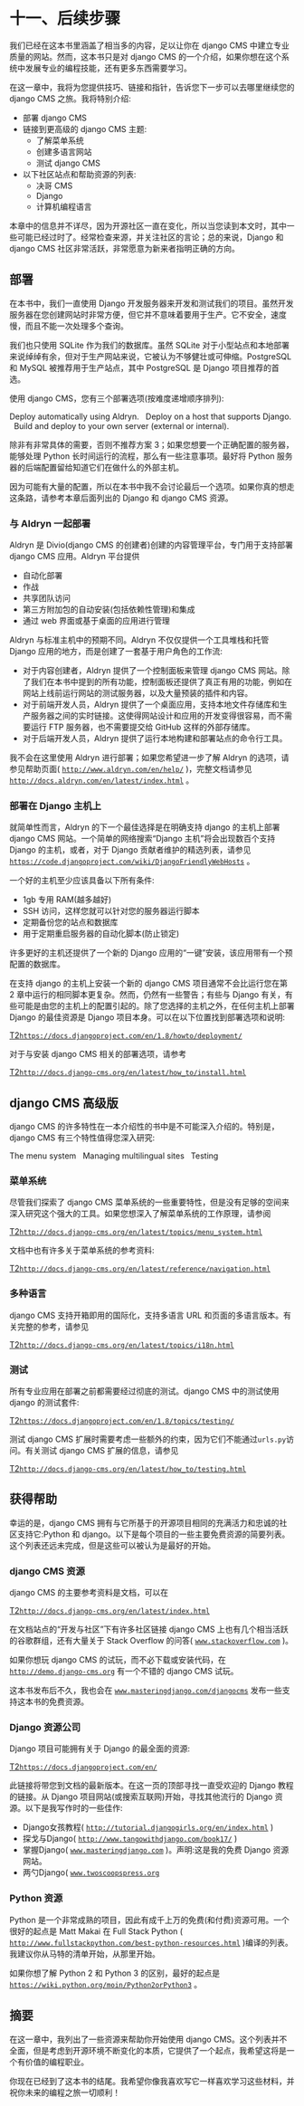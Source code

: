 # 十一、后续步骤

我们已经在这本书里涵盖了相当多的内容，足以让你在 django CMS 中建立专业质量的网站。然而，这本书只是对 django CMS 的一个介绍，如果你想在这个系统中发展专业的编程技能，还有更多东西需要学习。

在这一章中，我将为您提供技巧、链接和指针，告诉您下一步可以去哪里继续您的 django CMS 之旅。我将特别介绍:

*   部署 django CMS
*   链接到更高级的 django CMS 主题:
    *   了解菜单系统
    *   创建多语言网站
    *   测试 django CMS
*   以下社区站点和帮助资源的列表:
    *   决哥 CMS
    *   Django
    *   计算机编程语言

本章中的信息并不详尽，因为开源社区一直在变化，所以当您读到本文时，其中一些可能已经过时了。经常检查来源，并关注社区的言论；总的来说，Django 和 django CMS 社区非常活跃，非常愿意为新来者指明正确的方向。

## 部署

在本书中，我们一直使用 Django 开发服务器来开发和测试我们的项目。虽然开发服务器在您创建网站时非常方便，但它并不意味着要用于生产。它不安全，速度慢，而且不能一次处理多个查询。

我们也只使用 SQLite 作为我们的数据库。虽然 SQLite 对于小型站点和本地部署来说绰绰有余，但对于生产网站来说，它被认为不够健壮或可伸缩。PostgreSQL 和 MySQL 被推荐用于生产站点，其中 PostgreSQL 是 Django 项目推荐的首选。

使用 django CMS，您有三个部署选项(按难度递增顺序排列):

Deploy automatically using Aldryn.   Deploy on a host that supports Django.   Build and deploy to your own server (external or internal).  

除非有非常具体的需要，否则不推荐方案 3；如果您想要一个正确配置的服务器，能够处理 Python 长时间运行的流程，那么有一些注意事项。最好将 Python 服务器的后端配置留给知道它们在做什么的外部主机。

因为可能有大量的配置，所以在本书中我不会讨论最后一个选项。如果你真的想走这条路，请参考本章后面列出的 Django 和 django CMS 资源。

### 与 Aldryn 一起部署

Aldryn 是 Divio(django CMS 的创建者)创建的内容管理平台，专门用于支持部署 django CMS 应用。Aldryn 平台提供

*   自动化部署
*   作战
*   共享团队访问
*   第三方附加包的自动安装(包括依赖性管理)和集成
*   通过 web 界面或基于桌面的应用进行管理

Aldryn 与标准主机中的预期不同。Aldryn 不仅仅提供一个工具堆栈和托管 Django 应用的地方，而是创建了一套基于用户角色的工作流:

*   对于内容创建者，Aldryn 提供了一个控制面板来管理 django CMS 网站。除了我们在本书中提到的所有功能，控制面板还提供了真正有用的功能，例如在网站上线前运行网站的测试服务器，以及大量预装的插件和内容。
*   对于前端开发人员，Aldryn 提供了一个桌面应用，支持本地文件存储库和生产服务器之间的实时链接。这使得网站设计和应用的开发变得很容易，而不需要运行 FTP 服务器，也不需要提交给 GitHub 这样的外部存储库。
*   对于后端开发人员，Aldryn 提供了运行本地构建和部署站点的命令行工具。

我不会在这里使用 Aldryn 进行部署；如果您希望进一步了解 Aldryn 的选项，请参见帮助页面( [`http://www.aldryn.com/en/help/`](http://www.aldryn.com/en/help/) )，完整文档请参见 [`http://docs.aldryn.com/en/latest/index.html`](http://docs.aldryn.com/en/latest/index.html) 。

### 部署在 Django 主机上

就简单性而言，Aldryn 的下一个最佳选择是在明确支持 django 的主机上部署 django CMS 网站。一个简单的网络搜索“Django 主机”将会出现数百个支持 Django 的主机，或者，对于 Django 贡献者维护的精选列表，请参见 [`https://code.djangoproject.com/wiki/DjangoFriendlyWebHosts`](https://code.djangoproject.com/wiki/DjangoFriendlyWebHosts) 。

一个好的主机至少应该具备以下所有条件:

*   1gb 专用 RAM(越多越好)
*   SSH 访问，这样您就可以针对您的服务器运行脚本
*   定期备份您的站点和数据库
*   用于定期重启服务器的自动化脚本(防止锁定)

许多更好的主机还提供了一个新的 Django 应用的“一键”安装，该应用带有一个预配置的数据库。

在支持 django 的主机上安装一个新的 django CMS 项目通常不会比运行您在第 2 章中运行的相同脚本更复杂。然而，仍然有一些警告；有些与 Django 有关，有些可能是由您的主机上的配置引起的。除了您选择的主机之外，在任何主机上部署 Django 的最佳资源是 Django 项目本身。可以在以下位置找到部署选项和说明:

[T2`https://docs.djangoproject.com/en/1.8/howto/deployment/`](https://docs.djangoproject.com/en/1.8/howto/deployment/)

对于与安装 django CMS 相关的部署选项，请参考

[T2`http://docs.django-cms.org/en/latest/how_to/install.html`](http://docs.django-cms.org/en/latest/how_to/install.html)

## django CMS 高级版

django CMS 的许多特性在一本介绍性的书中是不可能深入介绍的。特别是，django CMS 有三个特性值得您深入研究:

The menu system   Managing multilingual sites   Testing  

### 菜单系统

尽管我们探索了 django CMS 菜单系统的一些重要特性，但是没有足够的空间来深入研究这个强大的工具。如果您想深入了解菜单系统的工作原理，请参阅

[T2`http://docs.django-cms.org/en/latest/topics/menu_system.html`](http://docs.django-cms.org/en/latest/topics/menu_system.html)

文档中也有许多关于菜单系统的参考资料:

[T2`http://docs.django-cms.org/en/latest/reference/navigation.html`](http://docs.django-cms.org/en/latest/reference/navigation.html)

### 多种语言

django CMS 支持开箱即用的国际化，支持多语言 URL 和页面的多语言版本。有关完整的参考，请参见

[T2`http://docs.django-cms.org/en/latest/topics/i18n.html`](http://docs.django-cms.org/en/latest/topics/i18n.html)

### 测试

所有专业应用在部署之前都需要经过彻底的测试。django CMS 中的测试使用 django 的测试套件:

[T2`https://docs.djangoproject.com/en/1.8/topics/testing/`](https://docs.djangoproject.com/en/1.8/topics/testing/)

测试 django CMS 扩展时需要考虑一些额外的约束，因为它们不能通过`urls.py`访问。有关测试 django CMS 扩展的信息，请参见

[T2`http://docs.django-cms.org/en/latest/how_to/testing.html`](http://docs.django-cms.org/en/latest/how_to/testing.html)

## 获得帮助

幸运的是，django CMS 拥有与它所基于的开源项目相同的充满活力和忠诚的社区支持它:Python 和 django。以下是每个项目的一些主要免费资源的简要列表。这个列表还远未完成，但是这些可以被认为是最好的开始。

### django CMS 资源

django CMS 的主要参考资料是文档，可以在

[T2`http://docs.django-cms.org/en/latest/index.html`](http://docs.django-cms.org/en/latest/index.html)

在文档站点的“开发与社区”下有许多社区链接 django CMS 上也有几个相当活跃的谷歌群组，还有大量关于 Stack Overflow 的问答( [`www.stackoverflow.com`](http://www.stackoverflow.com/) )。

如果你想玩 django CMS 的试玩，而不必下载或安装代码，在 [`http://demo.django-cms.org`](http://demo.django-cms.org/) 有一个不错的 django CMS 试玩。

这本书发布后不久，我也会在 [`www.masteringdjango.com/djangocms`](http://www.masteringdjango.com/djangocms) 发布一些支持这本书的免费资源。

### Django 资源公司

Django 项目可能拥有关于 Django 的最全面的资源:

[T2`https://docs.djangoproject.com/en/`](https://docs.djangoproject.com/en/)

此链接将带您到文档的最新版本。在这一页的顶部寻找一直受欢迎的 Django 教程的链接。从 Django 项目网站(或搜索互联网)开始，寻找其他流行的 Django 资源。以下是我写作时的一些佳作:

*   Django女孩教程( [`http://tutorial.djangogirls.org/en/index.html`](http://tutorial.djangogirls.org/en/index.html) )
*   探戈与Django( [`http://www.tangowithdjango.com/book17/`](http://www.tangowithdjango.com/book17/) )
*   掌握Django( [`www.masteringdjango.com`](http://www.masteringdjango.com/) )。声明:这是我的免费 Django 资源网站。
*   两勺Django( [`www.twoscoopspress.org`](http://www.twoscoopspress.org/)

### Python 资源

Python 是一个非常成熟的项目，因此有成千上万的免费(和付费)资源可用。一个很好的起点是 Matt Makai 在 Full Stack Python ( [`http://www.fullstackpython.com/best-python-resources.html`](http://www.fullstackpython.com/best-python-resources.html) )编译的列表。我建议你从马特的清单开始，从那里开始。

如果你想了解 Python 2 和 Python 3 的区别，最好的起点是 [`https://wiki.python.org/moin/Python2orPython3`](https://wiki.python.org/moin/Python2orPython3) 。

## 摘要

在这一章中，我列出了一些资源来帮助你开始使用 django CMS。这个列表并不全面，但是考虑到开源环境不断变化的本质，它提供了一个起点，我希望这将是一个有价值的编程职业。

你现在已经到了这本书的结尾。我希望你像我喜欢写它一样喜欢学习这些材料，并祝你未来的编程之旅一切顺利！
